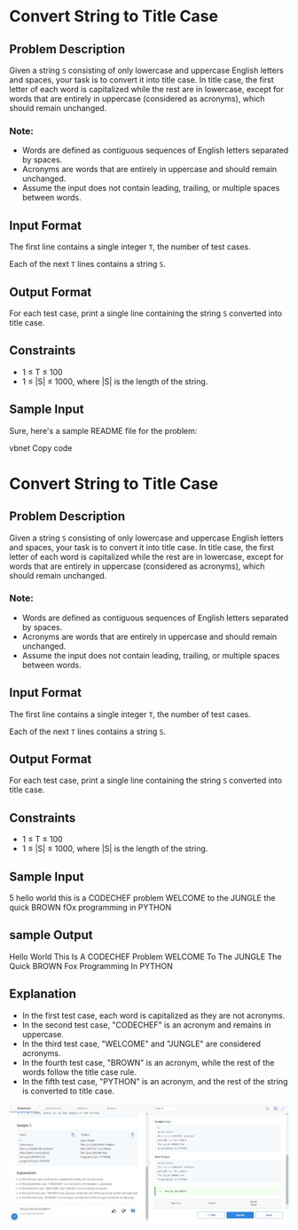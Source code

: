 # Convert String to Title Case

## Problem Description

Given a string `S` consisting of only lowercase and uppercase English letters and spaces, your task is to convert it into title case. In title case, the first letter of each word is capitalized while the rest are in lowercase, except for words that are entirely in uppercase (considered as acronyms), which should remain unchanged.

### Note:

- Words are defined as contiguous sequences of English letters separated by spaces.
- Acronyms are words that are entirely in uppercase and should remain unchanged.
- Assume the input does not contain leading, trailing, or multiple spaces between words.

## Input Format

The first line contains a single integer `T`, the number of test cases.

Each of the next `T` lines contains a string `S`.

## Output Format

For each test case, print a single line containing the string `S` converted into title case.

## Constraints

- 1 ≤ T ≤ 100
- 1 ≤ |S| ≤ 1000, where |S| is the length of the string.

## Sample Input


Sure, here's a sample README file for the problem:

vbnet
Copy code
# Convert String to Title Case

## Problem Description

Given a string `S` consisting of only lowercase and uppercase English letters and spaces, your task is to convert it into title case. In title case, the first letter of each word is capitalized while the rest are in lowercase, except for words that are entirely in uppercase (considered as acronyms), which should remain unchanged.

### Note:

- Words are defined as contiguous sequences of English letters separated by spaces.
- Acronyms are words that are entirely in uppercase and should remain unchanged.
- Assume the input does not contain leading, trailing, or multiple spaces between words.

## Input Format

The first line contains a single integer `T`, the number of test cases.

Each of the next `T` lines contains a string `S`.

## Output Format

For each test case, print a single line containing the string `S` converted into title case.

## Constraints

- 1 ≤ T ≤ 100
- 1 ≤ |S| ≤ 1000, where |S| is the length of the string.

## Sample Input

5
hello world
this is a CODECHEF problem
WELCOME to the JUNGLE
the quick BROWN fOx
programming in PYTHON

## sample Output

Hello World
This Is A CODECHEF Problem
WELCOME To The JUNGLE
The Quick BROWN Fox
Programming In PYTHON


## Explanation

- In the first test case, each word is capitalized as they are not acronyms.
- In the second test case, "CODECHEF" is an acronym and remains in uppercase.
- In the third test case, "WELCOME" and "JUNGLE" are considered acronyms.
- In the fourth test case, "BROWN" is an acronym, while the rest of the words follow the title case rule.
- In the fifth test case, "PYTHON" is an acronym, and the rest of the string is converted to title case.

![](Untitled.png)